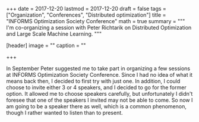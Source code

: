 +++
date = 2017-12-20
lastmod = 2017-12-20
draft = false
tags = ["Organization", "Conferences", "Distributed optimization"]
title = "INFORMS Optimization Society Conference"
math = true
summary = """
I'm co-organizing a session with Peter Richtarik on Distributed Optimization and Large Scale Machine Learning.
"""

[header]
image = ""
caption = ""

+++

In September Peter suggested me to take part in organizing a few sessions at INFORMS Optimization Society Conference. Since I had no idea of what it means back then, I decided to first try with just one. In addition, I could choose to invite either 3 or 4 speakers, and I decided to go for the former option. It allowed me to choose speakers carefully, but unfortunately I didn't foresee that one of the speakers I invited may not be able to come. So now I am going to be a speaker there as well, which is a common phenomenon, though I rather wanted to listen than to present.